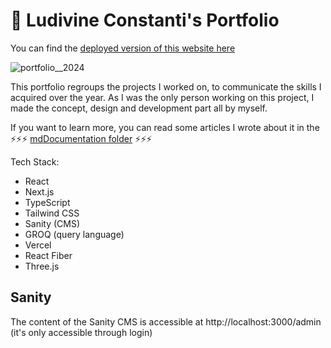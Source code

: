 # 🚀 Ludivine Constanti's Portfolio

You can find the [deployed version of this website here](https://lu-di.dev/)

![portfolio__2024](https://github.com/ludivineConstanti/portfolio-2024/assets/24965333/d624b2c9-a1b5-4751-8e3d-90b562c9f1c6)

This portfolio regroups the projects I worked on, to communicate the skills I acquired over the year. As I was the only person working on this project, I made the concept, design and development part all by myself.

If you want to learn more, you can read some articles I wrote about it in the ⚡⚡⚡ [mdDocumentation folder](https://github.com/ludivineConstanti/portfolio-2024/tree/main/mdDocumentation) ⚡⚡⚡

Tech Stack:

- React
- Next.js
- TypeScript
- Tailwind CSS
- Sanity (CMS)
- GROQ (query language)
- Vercel
- React Fiber
- Three.js

## Sanity

The content of the Sanity CMS is accessible at http://localhost:3000/admin (it's only accessible through login)
